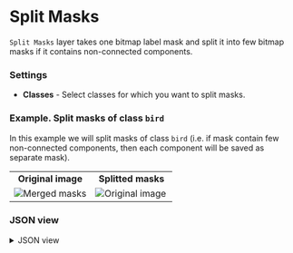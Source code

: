 # Split Masks

`Split Masks` layer takes one bitmap label mask and split it into few bitmap masks if it contains non-connected components.

### Settings

- **Classes** - Select classes for which you want to split masks. 

### Example. Split masks of class `bird`

In this example we will split masks of class `bird` (i.e. if mask contain few non-connected components, then each component will be saved as separate mask).

<table>
<tr>
<td style="text-align:center; width:50%"><strong>Original image</strong></td>
<td style="text-align:center; width:50%"><strong>Splitted masks</strong></td>
</tr>
<tr>
<td> <img src="https://github.com/supervisely-ecosystem/ml-nodes/assets/79905215/57d3cc8e-0222-49f3-bb75-77c39cd30bcc" alt="Merged masks" /> </td>
<td> <img src="https://github.com/supervisely-ecosystem/ml-nodes/assets/79905215/060f54c7-abe9-4097-ae84-5630be822596" alt="Original image" /> </td>
</tr>
</table>

### JSON view

<details>
  <summary>JSON view</summary>
<pre>
{
  "action": "split_masks",
  "src": ["$data_7"],
  "dst": "$split_masks_9",
  "settings": {
    "classes": ["bird"]
  }
}
</pre>
</details>
